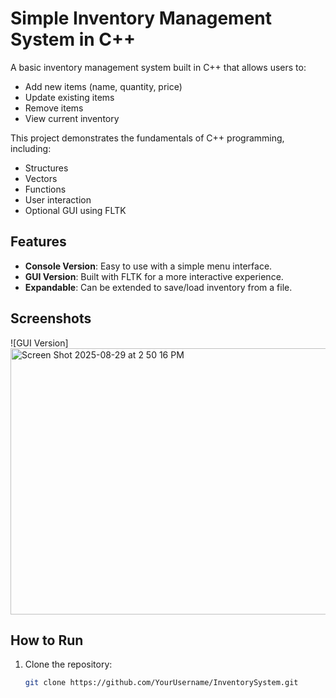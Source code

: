 
# Simple Inventory Management System in C++

A basic inventory management system built in C++ that allows users to:

- Add new items (name, quantity, price)
- Update existing items
- Remove items
- View current inventory

This project demonstrates the fundamentals of C++ programming, including:

- Structures
- Vectors
- Functions
- User interaction
- Optional GUI using FLTK

## Features

- **Console Version**: Easy to use with a simple menu interface.
- **GUI Version**: Built with FLTK for a more interactive experience.
- **Expandable**: Can be extended to save/load inventory from a file.

## Screenshots

 
![GUI Version]<img width="603" height="426" alt="Screen Shot 2025-08-29 at 2 50 16 PM" src="https://github.com/user-attachments/assets/6b88b2b5-fa69-4a73-89f9-0153bc9e6b61" />


## How to Run

1. Clone the repository:  
   ```bash
   git clone https://github.com/YourUsername/InventorySystem.git
